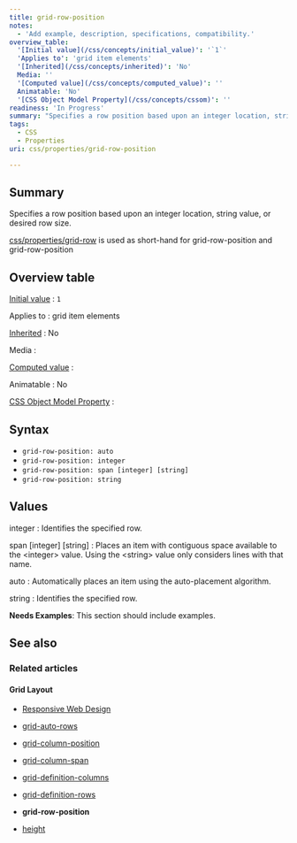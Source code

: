 ```yaml
---
title: grid-row-position
notes:
  - 'Add example, description, specifications, compatibility.'
overview_table:
  '[Initial value](/css/concepts/initial_value)': '`1`'
  'Applies to': 'grid item elements'
  '[Inherited](/css/concepts/inherited)': 'No'
  Media: ''
  '[Computed value](/css/concepts/computed_value)': ''
  Animatable: 'No'
  '[CSS Object Model Property](/css/concepts/cssom)': ''
readiness: 'In Progress'
summary: "Specifies a row position based upon an integer location, string value, or desired row size. \n"
tags:
  - CSS
  - Properties
uri: css/properties/grid-row-position

---
```

## <span>Summary</span>

Specifies a row position based upon an integer location, string value, or desired row size.

[css/properties/grid-row](/css/properties/grid-row) is used as short-hand for grid-row-position and grid-row-position

## <span>Overview table</span>

[Initial value](/css/concepts/initial_value)
:   `1`

Applies to
:   grid item elements

[Inherited](/css/concepts/inherited)
:   No

Media
:

[Computed value](/css/concepts/computed_value)
:

Animatable
:   No

[CSS Object Model Property](/css/concepts/cssom)
:

## <span>Syntax</span>

-   `grid-row-position: auto`
-   `grid-row-position: integer`
-   `grid-row-position: span [integer] [string]`
-   `grid-row-position: string`

## <span>Values</span>

integer
:   Identifies the specified row.

span [integer] [string]
:   Places an item with contiguous space available to the \<integer\> value. Using the \<string\> value only considers lines with that name.

auto
:   Automatically places an item using the auto-placement algorithm.

string
:   Identifies the specified row.

**Needs Examples**: This section should include examples.

## <span>See also</span>

### <span>Related articles</span>

#### <span>Grid Layout</span>

-   [Responsive Web Design](/concepts/mobile_web/responsive_design)

-   [grid-auto-rows](/css/properties/grid-auto-rows)

-   [grid-column-position](/css/properties/grid-column-position)

-   [grid-column-span](/css/properties/grid-column-span)

-   [grid-definition-columns](/css/properties/grid-definition-columns)

-   [grid-definition-rows](/css/properties/grid-definition-rows)

-   **grid-row-position**

-   [height](/css/properties/height)
